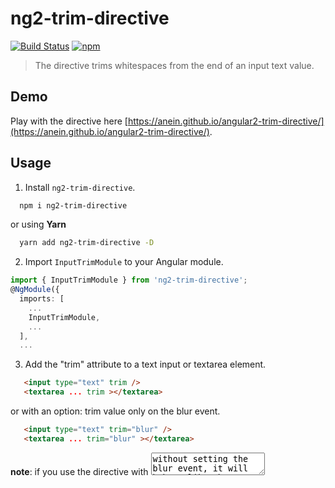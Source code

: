 # ng2-trim-directive
[![Build Status](https://travis-ci.org/anein/angular2-trim-directive.svg?branch=master)](https://travis-ci.org/anein/angular2-trim-directive)
[![npm](https://img.shields.io/npm/v/ng2-trim-directive.svg)](https://www.npmjs.com/package/ng2-trim-directive)

>The directive trims whitespaces from the end of an input text value.

## Demo

Play with the directive here [https://anein.github.io/angular2-trim-directive/](https://anein.github.io/angular2-trim-directive/).

## Usage 

1. Install `ng2-trim-directive`.

  ```bash
    npm i ng2-trim-directive
  ```
  
  or using **Yarn**
  
  ```bash
    yarn add ng2-trim-directive -D
  ```
  
2. Import `InputTrimModule` to your Angular module.

```typescript
import { InputTrimModule } from 'ng2-trim-directive';
@NgModule({
  imports: [
    ...
    InputTrimModule,
    ...
  ],
  ...
```

3. Add the "trim" attribute to a text input or textarea element.
  ```html
     <input type="text" trim />
     <textarea ... trim ></textarea>
  ```

   or with an option: trim value only on the blur event.

  ```html
     <input type="text" trim="blur" />
     <textarea ... trim="blur" ></textarea>
  ```
  **note**: if you use the directive with <textarea> without setting the blur event, it will behave like the text input element.

---
Good luck. 
